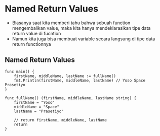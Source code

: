 # Named Return Values
- Biasanya saat kita memberi tahu bahwa sebuah function mengembalikan value, maka kita hanya mendeklarasikan tipe data return value di fucntion
- Namun kita juga bisa membuat variable secara langsung di tipe data return functionnya

## Named Return Values
``` golang
func main() {
	firstName, middleName, lastName := fullName()
	fmt.Println(firstName, middleName, lastName) // Yoso Space Prasetiyo
}

func fullName() (firstName, middleName, lastName string) {
	firstName = "Yoso"
	middleName = "Space"
	lastName = "Prasetiyo"

	// return firstName, middleName, lastName
	return
}
```
